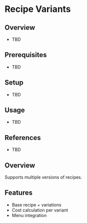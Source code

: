 # Recipe Variants

## Overview
- TBD

## Prerequisites
- TBD

## Setup
- TBD

## Usage
- TBD

## References
- TBD


## Overview
Supports multiple versions of recipes.

## Features
- Base recipe + variations
- Cost calculation per variant
- Menu integration
